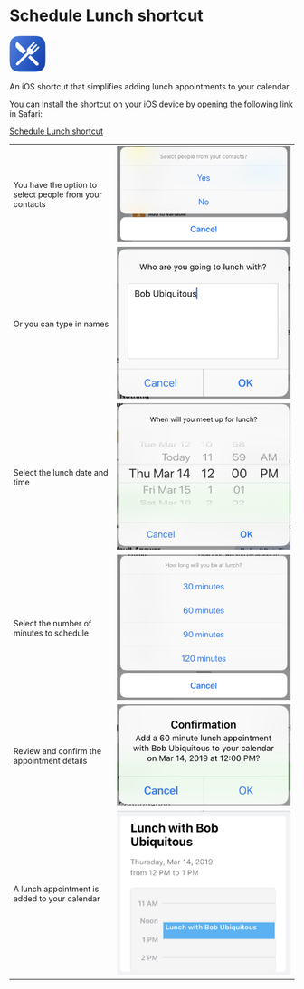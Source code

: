  # Schedule Lunch shortcut

![Schedule Lunch shortcut icon](https://raw.githubusercontent.com/jmaxwilson/iOs-shortcuts/master/schedule-lunch/icons/icon-64x64.png)

An iOS shortcut that simplifies adding lunch appointments to your calendar.

You can install the shortcut on your iOS device by opening the following link in Safari:

[Schedule Lunch shortcut](https://raw.githubusercontent.com/jmaxwilson/iOS-shortcuts/master/schedule-lunch/Schedule%20Lunch.shortcut)

| | |
|--|--|
|  You have the option to select people from your contacts | ![Screenshot of shortcut contacts option on iOS](https://raw.githubusercontent.com/jmaxwilson/iOs-shortcuts/master/schedule-lunch/screenshots/screenshot-1-contacts.jpg) |
|  Or you can type in names | ![Screenshot of shortcut contacts option on iOS](https://raw.githubusercontent.com/jmaxwilson/iOs-shortcuts/master/schedule-lunch/screenshots/screenshot-2-textbox-names.jpg) |
|  Select the lunch date and time | ![Screenshot of shortcut contacts option on iOS](https://raw.githubusercontent.com/jmaxwilson/iOs-shortcuts/master/schedule-lunch/screenshots/screenshot-3-date-time.jpg) |
|  Select the number of minutes to schedule | ![Screenshot of shortcut contacts option on iOS](https://raw.githubusercontent.com/jmaxwilson/iOs-shortcuts/master/schedule-lunch/screenshots/screenshot-4-duration.jpg) |
|  Review and confirm the appointment details | ![Screenshot of shortcut contacts option on iOS](https://raw.githubusercontent.com/jmaxwilson/iOs-shortcuts/master/schedule-lunch/screenshots/screenshot-5-confirmation.jpg) |
|  A lunch appointment is added to your calendar | ![Screenshot of shortcut contacts option on iOS](https://raw.githubusercontent.com/jmaxwilson/iOs-shortcuts/master/schedule-lunch/screenshots/screenshot-6-appointment.jpg) |
